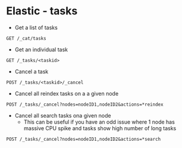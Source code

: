 # Elastic - tasks
- Get a list of tasks
```
GET /_cat/tasks
```

- Get an individual task
```
GET /_tasks/<taskid>
```

- Cancel a task
```
POST /_tasks/<taskid>/_cancel
```

- Cancel all reindex tasks on a a given node
```
POST /_tasks/_cancel?nodes=nodeID1,nodeID2&actions=*reindex
```

- Cancel all search tasks ona given node
	- This can be useful if you have an odd issue where 1 node has massive CPU spike
	and tasks show high number of long tasks
```
POST /_tasks/_cancel?nodes=nodeID1,nodeID2&actions=*search
```
